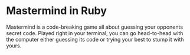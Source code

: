 # Mastermind in Ruby
Mastermind is a code-breaking game all about guessing your opponents secret code. Played right in your terminal, you can go head-to-head with the computer either guessing its code or trying your best to stump it with yours.
